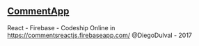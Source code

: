 ## [CommentApp](https://commentsreactjs.firebaseapp.com/)
React - Firebase - Codeship
Online in https://commentsreactjs.firebaseapp.com/
@DiegoDulval - 2017

